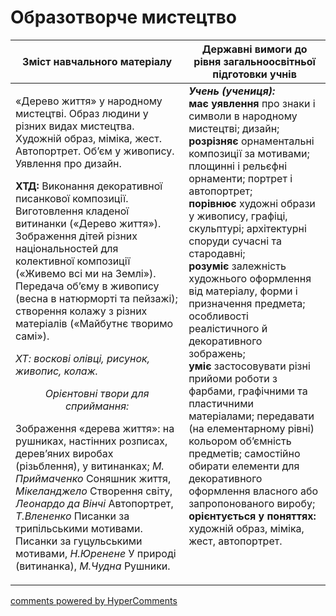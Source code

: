 <div id="hypercomments_widget" class="js-hypercomments-widget invisible"></div>

Образотворче мистецтво
=============================================

<table>
<thead>
  <tr>
    <th width="55%" align="center">Зміст навчального матеріалу</th>
    <th width="45%" align="center">Державні вимоги до рівня загальноосвітньої підготовки учнів</th>
  </tr>
</thead>
<tbody>
  <tr>
    <td width="55%" style="vertical-align:top !important;">
<p>«Дерево життя» у народному мистецтві. Образ людини у різних видах мистецтва. Художній образ, міміка, жест. Автопортрет. Об’єм у живопису. Уявлення про дизайн.</p>
<p><b>ХТД:</b> Виконання декоративної писанкової композиції. Виготовлення кладеної витинанки («Дерево життя»). Зображення дітей різних національностей для колективної композиції («Живемо всі ми на Землі»). Передача об’єму в живопису (весна в натюрморті та пейзажі); створення колажу з різних матеріалів («Майбутнє творимо самі»).</p>
<p><i>ХТ: воскові олівці, рисунок,  живопис, колаж.</i></p>
<center><i>Орієнтовні твори для сприймання:</i></center>
<p>Зображення «дерева життя»: на рушниках, настінних розписах, дерев’яних виробах (різьблення), у витинанках; <i>М. Приймаченко</i> Соняшник життя, <i>Мікеланджело</i> Створення світу, <i>Леонардо да Вінчі</i> Автопортрет, <i>Т.Влененко</i> Писанки за трипільськими мотивами. Писанки за гуцульськими мотивами, <i>Н.Юренене</i> У природі (витинанка), <i>М.Чудна</i> Рушники.</p>
	</td>
<td width="45%" style="vertical-align:top !important;"><b><i>Учень (учениця):</i></b><br>
<b>має уявлення</b> про знаки і символи в народному мистецтві; дизайн;<br>
<b>розрізняє</b> орнаментальні композиції за мотивами; площинні і рельєфні орнаменти; портрет і автопортрет;<br>
<b>порівнює</b> художні образи у живопису, графіці, скульптурі; архітектурні споруди сучасні та стародавні;<br>
<b>розуміє</b> залежність художнього оформлення від матеріалу, форми і призначення предмета; особливості реалістичного й декоративного зображень;<br>
<b>уміє</b> застосовувати різні прийоми роботи з фарбами, графічними та пластичними  матеріалами; передавати (на елементарному рівні) кольором об’ємність предметів; самостійно обирати елементи для декоративного оформлення власного або запропонованого виробу;<br>
<b>орієнтується у поняттях:</b> художній образ, міміка, жест, автопортрет.<br>
</td>
	</tr>
</tbody>
</table>

<div class="js-hypercomments-container">
<a href="http://hypercomments.com" class="hc-link" title="comments widget">comments powered by HyperComments</a>
</div>